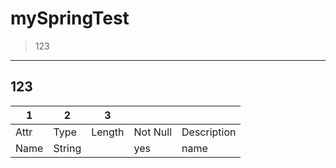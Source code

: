 # mySpringTest
> 123
***
## 123
|  1 |  2 |   3  |        |           |
|----|----|------|--------|-----------|
|Attr|Type|Length|Not Null|Description|
|Name|String|    |yes     | name      |
